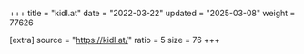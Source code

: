 +++
title = "kidl.at"
date = "2022-03-22"
updated = "2025-03-08"
weight = 77626

[extra]
source = "https://kidl.at/"
ratio = 5
size = 76
+++
